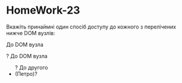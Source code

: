 # HomeWork-23

Вкажіть принаймні один спосіб доступу до кожного з перелічених нижче DOM вузлів:

До DOM вузла <div>?
До DOM вузла <ul>?
До другого <li> (Петро)?